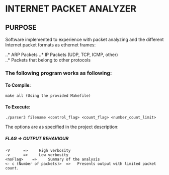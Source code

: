 INTERNET PACKET ANALYZER 
========================
PURPOSE
-------
Software implemented to experience with packet analyzing and the different Internet packet formats as ethernet frames:

..* ARP Packets
..* IP Packets (UDP, TCP, ICMP, other)  
..* Packets that belong to other protocols

### The following program works as following:

  #### To Compile:
    make all (Using the provided Makefile)
    
  #### To Execute:
    ./parser3 filename <control_flag> <count_flag> <number_count_limit>

  The options are as specified in the project description:

   ##### FLAG     =>     OUTPUT BEHAVIOUR
    -V      =>     High verbosity
    -v      =>     Low verbosity
    <noFlag>    =>     Summary of the analysis
    <- c (Number of packets)>  =>   Presents output with limited packet count.
